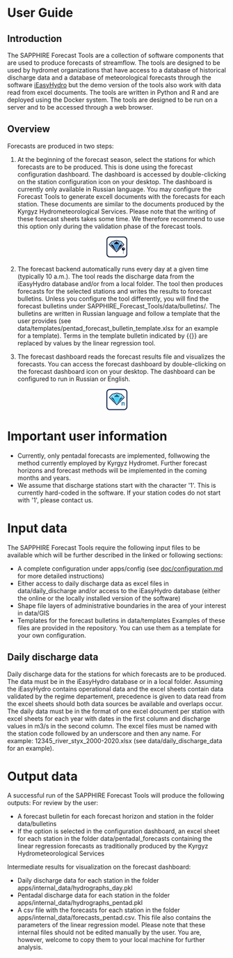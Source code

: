 # User Guide

## Introduction
The SAPPHIRE Forecast Tools are a collection of software components that are used to produce forecasts of streamflow. The tools are designed to be used by hydromet organizations that have access to a database of historical discharge data and a database of meteorological forecasts through the software [iEasyHydro](www.ieasyhydro.org) but the demo version of the tools also work with data read from excel documents. The tools are written in Python and R and are deployed using the Docker system. The tools are designed to be run on a server and to be accessed through a web browser.

## Overview
Forecasts are produced in two steps:
1. At the beginning of the forecast season, select the stations for which forecasts are to be produced. This is done using the forecast configuration dashboard. The dashboard is accessed by double-clicking on the station configuration icon on your desktop. The dashboard is currently only available in Russian language.
You may configure the Forecast Tools to generate excell documents with the forecasts for each station. These documents are similar to the documents produced by the Kyrgyz Hydrometeorological Services. Please note that the writing of these forecast sheets takes some time. We therefore recommend to use this option only during the validation phase of the forecast tools.

<p align="center"><img src="www/Station.png" alt="config_icon" width="50"/></p>

2. The forecast backend automatically runs every day at a given time (typically 10 a.m.). The tool reads the discharge data from the iEasyHydro database and/or from a local folder. The tool then produces forecasts for the selected stations and writes the results to forecast bulletins. Unless you configure the tool differently, you will find the forecast bulletins under SAPPHIRE_Forecast_Tools/data/bulletins/. The bulletins are written in Russian language and follow a template that the user provides (see data/templates/pentad_forecast_bulletin_template.xlsx for an example for a template). Terms in the template bulletin indicated by {{}} are replaced by values by the linear regression tool.

3. The forecast dashboard reads the forecast results file and visualizes the forecasts. You can access the forecast dashboard by double-clicking on the forecast dashboard icon on your desktop. The dashboard can be configured to run in Russian or English.

<p align="center"><img src="www/Pentad.png" alt="pentad_icon" width="50"/></p>

# Important user information
- Currently, only pentadal forecasts are implemented, follwowing the method currently employed by Kyrgyz Hydromet. Further forecast horizons and forecast methods will be implemented in the coming months and years.
- We assume that discharge stations start with the character '1'. This is currently hard-coded in the software. If your station codes do not start with '1', please contact us.

# Input data
The SAPPHIRE Forecast Tools require the following input files to be available which will be further described in the linked or following sections:
- A complete configuration under apps/config (see [doc/configuration.md](doc/configuration.md) for more detailed instructions)
- Either access to daily discharge data as excel files in data/daily_discharge and/or access to the iEasyHydro database (either the online or the locally installed version of the software)
- Shape file layers of administrative boundaries in the area of your interest in data/GIS
- Templates for the forecast bulletins in data/templates
Examples of these files are provided in the repository. You can use them as a template for your own configuration.

## Daily discharge data
Daily discharge data for the stations for which forecasts are to be produced. The data must be in the iEasyHydro database or in a local folder. Assuming the iEasyHydro contains operational data and the excel sheets contain data validated by the regime departement, precedence is given to data read from the excel sheets should both data sources be available and overlaps occur. The daily data must be in the format of one excel document per station with excel sheets for each year with dates in the first column and discharge values in m3/s in the second column. The excel files must be named with the station code followed by an underscore and then any name. For example: 12345_river_styx_2000-2020.xlsx (see data/daily_discharge_data for an example).

# Output data
A successful run of the SAPPHIRE Forecast Tools will produce the following outputs:
For review by the user:
- A forecast bulletin for each forecast horizon and station in the folder data/bulletins
- If the option is selected in the configuration dashboard, an excel sheet for each station in the folder data/pentadal_forecasts containing the linear regression forecasts as traditionally produced by the Kyrgyz Hydrometeorological Services

Intermediate results for visualization on the forecast dashboard:
- Daily discharge data for each station in the folder apps/internal_data/hydrographs_day.pkl
- Pentadal discharge data for each station in the folder apps/internal_data/hydrographs_pentad.pkl
- A csv file with the forecasts for each station in the folder apps/internal_data/forecasts_pentad.csv. This file also contains the parameters of the linear regression model.
Please note that these internal files should not be edited manually by the user. You are, however, welcome to copy them to your local machine for further analysis.